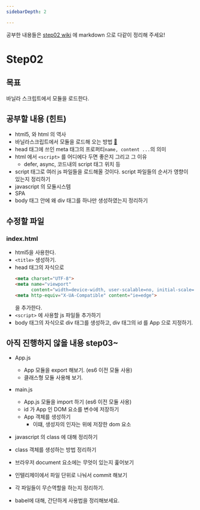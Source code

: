 ```yaml
---
sidebarDepth: 2

---
```

공부한 내용들은 
[step02 wiki](https://github.com/DKU-STUDY/CatSearch/wiki/Step02)
에 markdown 으로 다같이 정리해 주세요!
 
# Step02

## 목표
바닐라 스크립트에서 모듈을 로드한다.


## 공부할 내용 (힌트)
- html5, 와 html 의 역사
- 바닐라스크립트에서 모듈을 로드해 오는 방법 [:link:](https://www.youtube.com/watch?v=WHAfp-1JPMg)
- head 태그에 쓰인 meta 태그의 프로퍼티`name, content ...`의 의미
- html 에서 `<script>` 를 어디에다 두면 좋은지 그리고 그 이유
    - defer, async, 코드내의 script 태그 위치 등
- script 태그로 여러 js 파일들을 로드해올 것이다. script 파일들의 순서가 영향이 있는지 정리하기
- javascript 의 모듈시스템  
- SPA
- body 태그 안에 왜 div 태그를 하나만 생성하였는지 정리하기

## 수정할 파일
### index.html
- html5을 사용한다.
- `<title>` 생성하기.
- head 태그의 자식으로 
    ```html
    <meta charset="UTF-8">
    <meta name="viewport"
          content="width=device-width, user-scalable=no, initial-scale=1.0, maximum-scale=1.0, minimum-scale=1.0">
    <meta http-equiv="X-UA-Compatible" content="ie=edge">
    ```
    을 추가한다.
- `<script>` 에 사용할 js 파일들 추가하기
- body 태그의 자식으로 div 태그를 생성하고, div 태그의 id 를 App 으로 지정하기.




    
## 아직 진행하지 않을 내용 step03~

    
     
- App.js
    - App 모듈을 export 해보기. (es6 이전 모듈 사용)
    - 클래스형 모듈 사용해 보기.
- main.js
    - App.js 모듈을 import 하기 (es6 이전 모듈 사용)
    - id 가 App 인 DOM 요소를 변수에 저장하기 
    - App 객체를 생성하기 
        - 이떄, 생성자의 인자는 위에 저장한 dom 요소 

- javascript 의 class 에 대해 정리하기
- class 객체를 생성하는 방법 정리하기
- 브라우저 document 요소에는 무엇이 있는지 훑어보기
- 인텔리제이에서 파일 단위로 나눠서 commit 해보기
- 각 파일들이 무슨역할을 하는지 정리하기.
- babel에 대해, 간단하게 사용법을 정리해보세요.